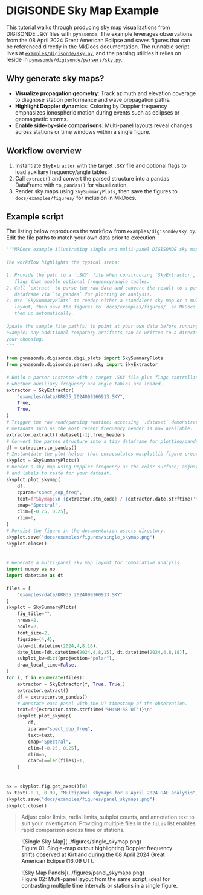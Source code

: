 # DIGISONDE Sky Map Example

This tutorial walks through producing sky map visualizations from DIGISONDE
`.SKY` files with `pynasonde`. The example leverages observations from the
08 April 2024 Great American Eclipse and saves figures that can be referenced
directly in the MkDocs documentation. The runnable script lives at
[`examples/digisonde/sky.py`](../../../examples/digisonde/sky.py), and the
parsing utilities it relies on reside in
[`pynasonde/digisonde/parsers/sky.py`](../../../pynasonde/digisonde/parsers/sky.py).

## Why generate sky maps?

- **Visualize propagation geometry**: Track azimuth and elevation coverage to
  diagnose station performance and wave propagation paths.
- **Highlight Doppler dynamics**: Coloring by Doppler frequency emphasizes
  ionospheric motion during events such as eclipses or geomagnetic storms.
- **Enable side-by-side comparisons**: Multi-panel layouts reveal changes
  across stations or time windows within a single figure.

## Workflow overview

1. Instantiate `SkyExtractor` with the target `.SKY` file and optional flags to
   load auxiliary frequency/angle tables.
2. Call `extract()` and convert the parsed structure into a pandas DataFrame
   with `to_pandas()` for visualization.
3. Render sky maps using `SkySummaryPlots`, then save the figures to
   `docs/examples/figures/` for inclusion in MkDocs.

## Example script

The listing below reproduces the workflow from `examples/digisonde/sky.py`.
Edit the file paths to match your own data prior to execution.

```python
"""MkDocs example illustrating single and multi-panel DIGISONDE sky maps.

The workflow highlights the typical steps:

1. Provide the path to a `.SKY` file when constructing `SkyExtractor`, plus
   flags that enable optional frequency/angle tables.
2. Call `extract` to parse the raw data and convert the result to a pandas
   dataframe via `to_pandas` for plotting or analysis.
3. Use `SkySummaryPlots` to render either a standalone sky map or a multi-panel
   layout, then save the figures to `docs/examples/figures/` so MkDocs can pick
   them up automatically.

Update the sample file path(s) to point at your own data before running the
example; any additional temporary artifacts can be written to a directory of
your choosing.
"""

from pynasonde.digisonde.digi_plots import SkySummaryPlots
from pynasonde.digisonde.parsers.sky import SkyExtractor

# Build a parser instance with a target .SKY file plus flags controlling
# whether auxiliary frequency and angle tables are loaded.
extractor = SkyExtractor(
    "examples/data/KR835_2024099160913.SKY",
    True,
    True,
)
# Trigger the raw read/parsing routine; accessing `.dataset` demonstrates that
# metadata such as the most recent frequency header is now available.
extractor.extract().dataset[-1].freq_headers
# Convert the parsed structure into a tidy dataframe for plotting/pandas work.
df = extractor.to_pandas()
# Instantiate the plot helper that encapsulates matplotlib figure creation.
skyplot = SkySummaryPlots()
# Render a sky map using Doppler frequency as the color surface; adjust limits
# and labels to taste for your dataset.
skyplot.plot_skymap(
    df,
    zparam="spect_dop_freq",
    text=f"Skymap:\n {extractor.stn_code} / {extractor.date.strftime('%H:%M:%S UT, %d %b %Y')}",
    cmap="Spectral",
    clim=[-0.25, 0.25],
    rlim=6,
)
# Persist the figure in the documentation assets directory.
skyplot.save("docs/examples/figures/single_skymap.png")
skyplot.close()


# Generate a multi-panel sky map layout for comparative analysis.
import numpy as np
import datetime as dt

files = [
    "examples/data/KR835_2024099160913.SKY"
]
skyplot = SkySummaryPlots(
    fig_title="",
    nrows=2,
    ncols=2,
    font_size=2,
    figsize=(4,4),
    date=dt.datetime(2024,4,8,16),
    date_lims=[dt.datetime(2024,4,8,15), dt.datetime(2024,4,8,18)],
    subplot_kw=dict(projection="polar"),
    draw_local_time=False,
)
for i, f in enumerate(files):
    extractor = SkyExtractor(f, True, True,)
    extractor.extract()
    df = extractor.to_pandas()
    # Annotate each panel with the UT timestamp of the observation.
    text=f"{extractor.date.strftime('%H:%M:%S UT')}\n"
    skyplot.plot_skymap(
        df,
        zparam="spect_dop_freq",
        text=text,
        cmap="Spectral",
        clim=[-0.25, 0.25],
        rlim=6,
        cbar=i==len(files)-1,
    )

    
ax = skyplot.fig.get_axes()[0]
ax.text(-0.1, 0.99, "Multipanel skymaps for 8 April 2024 GAE analysis", ha="left", va="top", transform=ax.transAxes, rotation=90)
skyplot.save("docs/examples/figures/panel_skymaps.png")
skyplot.close()
```

> Adjust color limits, radial limits, subplot counts, and annotation text to suit
your investigation. Providing multiple files in the `files` list enables rapid
comparison across time or stations.

<figure markdown>
![Single Sky Map](../figures/single_skymap.png)
<figcaption>Figure 01: Single-map output highlighting Doppler frequency shifts observed at Kirtland during the 08 April 2024 Great American Eclipse (16:09 UT).</figcaption>
</figure>

<figure markdown>
![Sky Map Panels](../figures/panel_skymaps.png)
<figcaption>Figure 02: Multi-panel layout from the same script, ideal for contrasting multiple time intervals or stations in a single figure.</figcaption>
</figure>
